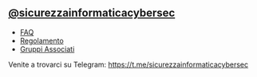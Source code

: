 ## [@sicurezzainformaticacybersec](https://t.me/sicurezzainformaticacybersec)
- [FAQ](https://github.com/AlessandroSystem/Documenti-Cybersec-Group/blob/master/Faq.md)
- [Regolamento](https://github.com/AlessandroSystem/Documenti-Cybersec-Group/blob/master/Regolamento.md)
- [Gruppi Associati](https://github.com/AlessandroSystem/Documenti-Cybersec-Group/blob/master/Gruppi%20Associati.md)

Venite a trovarci su Telegram: https://t.me/sicurezzainformaticacybersec
